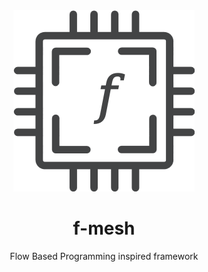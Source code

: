 
<div align="center">
  <img src="./assets/img/logo.png" width="290" height="290" alt="f-mesh"/>
  <h1>f-mesh</h1>
  <p>Flow Based Programming inspired framework</p>
</div>

